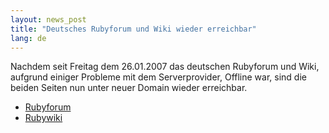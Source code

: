 ```yaml
---
layout: news_post
title: "Deutsches Rubyforum und Wiki wieder erreichbar"
lang: de
---
```


Nachdem seit Freitag dem 26.01.2007 das deutschen Rubyforum und Wiki,
aufgrund einiger Probleme mit dem Serverprovider, Offline war, sind die
beiden Seiten nun unter neuer Domain wieder erreichbar.

* [Rubyforum][1]
* [Rubywiki][2]



[1]: http://forum.ruby-portal.de 
[2]: http://wiki.ruby-portal.de 

